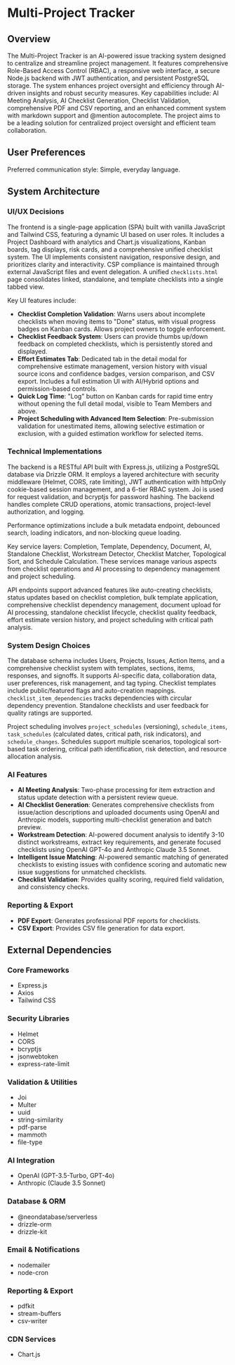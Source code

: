 # Multi-Project Tracker

## Overview
The Multi-Project Tracker is an AI-powered issue tracking system designed to centralize and streamline project management. It features comprehensive Role-Based Access Control (RBAC), a responsive web interface, a secure Node.js backend with JWT authentication, and persistent PostgreSQL storage. The system enhances project oversight and efficiency through AI-driven insights and robust security measures. Key capabilities include: AI Meeting Analysis, AI Checklist Generation, Checklist Validation, comprehensive PDF and CSV reporting, and an enhanced comment system with markdown support and @mention autocomplete. The project aims to be a leading solution for centralized project oversight and efficient team collaboration.

## User Preferences
Preferred communication style: Simple, everyday language.

## System Architecture

### UI/UX Decisions
The frontend is a single-page application (SPA) built with vanilla JavaScript and Tailwind CSS, featuring a dynamic UI based on user roles. It includes a Project Dashboard with analytics and Chart.js visualizations, Kanban boards, tag displays, risk cards, and a comprehensive unified checklist system. The UI implements consistent navigation, responsive design, and prioritizes clarity and interactivity. CSP compliance is maintained through external JavaScript files and event delegation. A unified `checklists.html` page consolidates linked, standalone, and template checklists into a single tabbed view.

Key UI features include:
-   **Checklist Completion Validation**: Warns users about incomplete checklists when moving items to "Done" status, with visual progress badges on Kanban cards. Allows project owners to toggle enforcement.
-   **Checklist Feedback System**: Users can provide thumbs up/down feedback on completed checklists, which is persistently stored and displayed.
-   **Effort Estimates Tab**: Dedicated tab in the detail modal for comprehensive estimate management, version history with visual source icons and confidence badges, version comparison, and CSV export. Includes a full estimation UI with AI/Hybrid options and permission-based controls.
-   **Quick Log Time**: "Log" button on Kanban cards for rapid time entry without opening the full detail modal, visible to Team Members and above.
-   **Project Scheduling with Advanced Item Selection**: Pre-submission validation for unestimated items, allowing selective estimation or exclusion, with a guided estimation workflow for selected items.

### Technical Implementations
The backend is a RESTful API built with Express.js, utilizing a PostgreSQL database via Drizzle ORM. It employs a layered architecture with security middleware (Helmet, CORS, rate limiting), JWT authentication with httpOnly cookie-based session management, and a 6-tier RBAC system. Joi is used for request validation, and bcryptjs for password hashing. The backend handles complete CRUD operations, atomic transactions, project-level authorization, and logging.

Performance optimizations include a bulk metadata endpoint, debounced search, loading indicators, and non-blocking queue loading.

Key service layers: Completion, Template, Dependency, Document, AI, Standalone Checklist, Workstream Detector, Checklist Matcher, Topological Sort, and Schedule Calculation. These services manage various aspects from checklist operations and AI processing to dependency management and project scheduling.

API endpoints support advanced features like auto-creating checklists, status updates based on checklist completion, bulk template application, comprehensive checklist dependency management, document upload for AI processing, standalone checklist lifecycle, checklist quality feedback, effort estimate version history, and project scheduling with critical path analysis.

### System Design Choices
The database schema includes Users, Projects, Issues, Action Items, and a comprehensive checklist system with templates, sections, items, responses, and signoffs. It supports AI-specific data, collaboration data, user preferences, risk management, and tag typing. Checklist templates include public/featured flags and auto-creation mappings. `checklist_item_dependencies` tracks dependencies with circular dependency prevention. Standalone checklists and user feedback for quality ratings are supported.

Project scheduling involves `project_schedules` (versioning), `schedule_items`, `task_schedules` (calculated dates, critical path, risk indicators), and `schedule_changes`. Schedules support multiple scenarios, topological sort-based task ordering, critical path identification, risk detection, and resource allocation analysis.

### AI Features
-   **AI Meeting Analysis**: Two-phase processing for item extraction and status update detection with a persistent review queue.
-   **AI Checklist Generation**: Generates comprehensive checklists from issue/action descriptions and uploaded documents using OpenAI and Anthropic models, supporting multi-checklist generation and batch preview.
-   **Workstream Detection**: AI-powered document analysis to identify 3-10 distinct workstreams, extract key requirements, and generate focused checklists using OpenAI GPT-4o and Anthropic Claude 3.5 Sonnet.
-   **Intelligent Issue Matching**: AI-powered semantic matching of generated checklists to existing issues with confidence scoring and automatic new issue suggestions for unmatched checklists.
-   **Checklist Validation**: Provides quality scoring, required field validation, and consistency checks.

### Reporting & Export
-   **PDF Export**: Generates professional PDF reports for checklists.
-   **CSV Export**: Provides CSV file generation for data export.

## External Dependencies

### Core Frameworks
-   Express.js
-   Axios
-   Tailwind CSS

### Security Libraries
-   Helmet
-   CORS
-   bcryptjs
-   jsonwebtoken
-   express-rate-limit

### Validation & Utilities
-   Joi
-   Multer
-   uuid
-   string-similarity
-   pdf-parse
-   mammoth
-   file-type

### AI Integration
-   OpenAI (GPT-3.5-Turbo, GPT-4o)
-   Anthropic (Claude 3.5 Sonnet)

### Database & ORM
-   @neondatabase/serverless
-   drizzle-orm
-   drizzle-kit

### Email & Notifications
-   nodemailer
-   node-cron

### Reporting & Export
-   pdfkit
-   stream-buffers
-   csv-writer

### CDN Services
-   Chart.js
